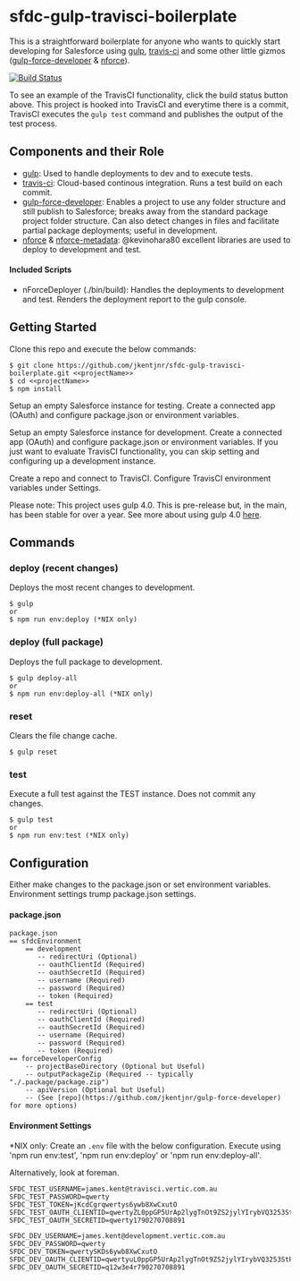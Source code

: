 # sfdc-gulp-travisci-boilerplate

This is a straightforward boilerplate for anyone who wants to quickly start developing for Salesforce using [gulp](http://gulpjs.com/), [travis-ci](https://travis-ci.com) and some other little gizmos ([gulp-force-developer](https://github.com/jkentjnr/gulp-force-developer) & [nforce](https://github.com/kevinohara80/nforce)).

[![Build Status](https://travis-ci.org/jkentjnr/sfdc-gulp-travisci-boilerplate.svg?branch=master)](https://travis-ci.org/jkentjnr/sfdc-gulp-travisci-boilerplate)

To see an example of the TravisCI functionality, click the build status button above.  This project is hooked into TravisCI and everytime there is a commit, TravisCI executes the `gulp test` command and publishes the output of the test process.

## Components and their Role

 - [gulp](http://gulpjs.com/): Used to handle deployments to dev and to execute tests.
 - [travis-ci](https://travis-ci.com): Cloud-based continous integration. Runs a test build on each commit.
 - [gulp-force-developer](https://github.com/jkentjnr/gulp-force-developer): Enables a project to use any folder structure and still publish to Salesforce; breaks away from the standard package project folder structure.  Can also detect changes in files and facilitate partial package deployments; useful in development.
 - [nforce](https://github.com/kevinohara80/nforce) & [nforce-metadata](https://github.com/kevinohara80/nforce): @kevinohara80 excellent libraries are used to deploy to development and test.
 
#### Included Scripts 

 - nForceDeployer (./bin/build): Handles the deployments to development and test.  Renders the deployment report to the gulp console.

## Getting Started

Clone this repo and execute the below commands:

    $ git clone https://github.com/jkentjnr/sfdc-gulp-travisci-boilerplate.git <<projectName>>
    $ cd <<projectName>>
    $ npm install

Setup an empty Salesforce instance for testing.
Create a connected app (OAuth) and configure package.json or environment variables.

Setup an empty Salesforce instance for development.
Create a connected app (OAuth) and configure package.json or environment variables.
If you just want to evaluate TravisCI functionality, you can skip setting and configuring up a development instance.

Create a repo and connect to TravisCI.
Configure TravisCI environment variables under Settings.

Please note: This project uses gulp 4.0.  This is pre-release but, in the main, has been stable for over a year.  See more about using gulp 4.0 [here](https://demisx.github.io/gulp4/2015/01/15/install-gulp4.html).

## Commands

### deploy (recent changes)
Deploys the most recent changes to development.

    $ gulp
    or
    $ npm run env:deploy (*NIX only)

### deploy (full package)
Deploys the full package to development.

    $ gulp deploy-all
    or
    $ npm run env:deploy-all (*NIX only)

### reset
Clears the file change cache.

    $ gulp reset

### test
Execute a full test against the TEST instance.
Does not commit any changes.

    $ gulp test
    or
    $ npm run env:test (*NIX only)

## Configuration

Either make changes to the package.json or set environment variables.  Environment settings trump package.json settings.

#### package.json

```
package.json
== sfdcEnvironment
    == development
       -- redirectUri (Optional)
       -- oauthClientId (Required)
       -- oauthSecretId (Required)
       -- username (Required)
       -- password (Required)
       -- token (Required)
    == test
       -- redirectUri (Optional)
       -- oauthClientId (Required)
       -- oauthSecretId (Required)
       -- username (Required)
       -- password (Required)
       -- token (Required)
== forceDeveloperConfig
    -- projectBaseDirectory (Optional but Useful)
    -- outputPackageZip (Required -- typically "./.package/package.zip")
    -- apiVersion (Optional but Useful) 
    -- (See [repo](https://github.com/jkentjnr/gulp-force-developer) for more options)
```

#### Environment Settings

*NIX only: Create an `.env` file with the below configuration. Execute using 'npm run env:test', 'npm run env:deploy' or 'npm run env:deploy-all'.

Alternatively, look at foreman.

```
SFDC_TEST_USERNAME=james.kent@travisci.vertic.com.au
SFDC_TEST_PASSWORD=qwerty
SFDC_TEST_TOKEN=jKcdCgrqwertys6ywb8XwCxutO
SFDC_TEST_OAUTH_CLIENTID=qwertyZL0ppGP5UrAp2lygTnOt9ZS2jylYIrybVQ3253StPRH56CQds04pzLyzlMNVmKHVXUcLAdUap_MhSIXe
SFDC_TEST_OAUTH_SECRETID=qwerty1790270708891

SFDC_DEV_USERNAME=james.kent@development.vertic.com.au
SFDC_DEV_PASSWORD=qwerty
SFDC_DEV_TOKEN=qwertySKDs6ywb8XwCxutO
SFDC_DEV_OAUTH_CLIENTID=qwertyuL0ppGP5UrAp2lygTnOt9ZS2jylYIrybVQ3253StPRH56CQds04pzLyzlMNVmKHVXUcLAdUap_MhSIXe
SFDC_DEV_OAUTH_SECRETID=q12w3e4r790270708891
```
